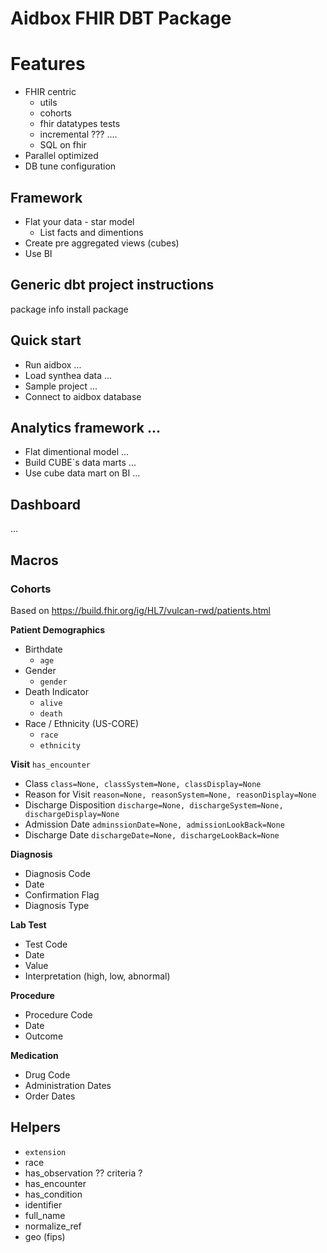 # Aidbox FHIR DBT Package

# Features
- FHIR centric
  - utils
  - cohorts
  - fhir datatypes tests
  - incremental ??? ....
  - SQL on fhir
- Parallel optimized
- DB tune configuration


## Framework
- Flat your data - star model
  - List facts and dimentions
- Create pre aggregated views (cubes)
- Use BI

## Generic dbt project instructions
package info
install package

## Quick start
- Run aidbox ...
- Load synthea data ...
- Sample project ...
- Connect to aidbox database

## Analytics framework ...
- Flat dimentional model ...
- Build CUBE`s data marts ...
- Use cube data mart on BI ...


## Dashboard
...

## Macros

### Cohorts

Based on https://build.fhir.org/ig/HL7/vulcan-rwd/patients.html

__Patient Demographics__
- Birthdate
  - `age`
- Gender
  - `gender`
- Death Indicator
  - `alive`
  - `death`
- Race / Ethnicity (US-CORE)
  - `race`
  - `ethnicity`

__Visit__
`has_encounter`
- Class
  `class=None, classSystem=None, classDisplay=None`
- Reason for Visit
  `reason=None, reasonSystem=None, reasonDisplay=None`
- Discharge Disposition
  `discharge=None, dischargeSystem=None, dischargeDisplay=None`
- Admission Date
  `adminssionDate=None, admissionLookBack=None`
- Discharge Date
  `dischargeDate=None, dischargeLookBack=None`

__Diagnosis__
- Diagnosis Code
- Date
- Confirmation Flag
- Diagnosis Type

__Lab Test__
- Test Code
- Date
- Value
- Interpretation (high, low, abnormal)

__Procedure__
- Procedure Code
- Date
- Outcome

__Medication__
- Drug Code
- Administration Dates
- Order Dates

## Helpers
- `extension`
- race
- has_observation ?? criteria ?
- has_encounter
- has_condition
- identifier
- full_name
- normalize_ref 
- geo (fips)
